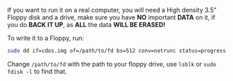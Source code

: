 If you want to run it on a real computer, you will need a High density 3.5" Floppy disk and a drive, make sure you have **NO** important **DATA** on it, if you do **BACK IT UP**, as **ALL** the data **WILL BE ERASED!**

To write it to a Floppy, run:
```bash
sudo dd if=cdos.img of=/path/to/fd bs=512 conv=notrunc status=progress
```
Change `/path/to/fd` with the path to your floppy drive, use `lsblk` or `sudo fdisk -l` to find that.